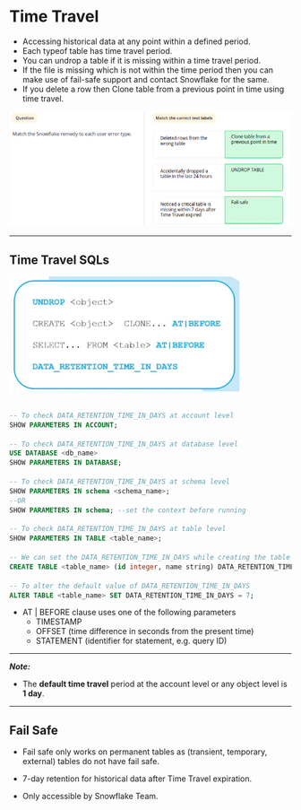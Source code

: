 # Time Travel

- Accessing historical data at any point within a defined period.
- Each typeof table has time travel period.
- You can undrop a table if it is missing within a time travel period.
- If the file is missing which is not within the time period then you can make use of fail-safe support and contact Snowflake for the same.
- If you delete a row then Clone table from a previous point in time using time travel.

![time_travel](img/time_travel.png)

---

## Time Travel SQLs

![time_travel_cmd](img/time_travel_cmd.png)

```sql

-- To check DATA_RETENTION_TIME_IN_DAYS at account level
SHOW PARAMETERS IN ACCOUNT;

-- To check DATA_RETENTION_TIME_IN_DAYS at database level
USE DATABASE <db_name>
SHOW PARAMETERS IN DATABASE;

-- To check DATA_RETENTION_TIME_IN_DAYS at schema level
SHOW PARAMETERS IN schema <schema_name>;
--OR
SHOW PARAMETERS IN schema; --set the context before running

-- To check DATA_RETENTION_TIME_IN_DAYS at table level
SHOW PARAMETERS IN TABLE <table_name>;

-- We can set the DATA_RETENTION_TIME_IN_DAYS while creating the table
CREATE TABLE <table_name> (id integer, name string) DATA_RETENTION_TIME_IN_DAYS = 1;

-- To alter the default value of DATA_RETENTION_TIME_IN_DAYS
ALTER TABLE <table_name> SET DATA_RETENTION_TIME_IN_DAYS = 7;

```


- AT | BEFORE clause uses one of the following parameters
  - TIMESTAMP
  - OFFSET (time difference in seconds from the present time)
  - STATEMENT (identifier for statement, e.g. query ID)

---

_**Note:**_

- The **default time travel** period at the account level or any object level is **1 day**.

---

## Fail Safe

- Fail safe only works on permanent tables as (transient, temporary, external) tables do not have fail safe.
  
- 7-day retention for historical data after Time Travel expiration.

- Only accessible by Snowflake Team.
